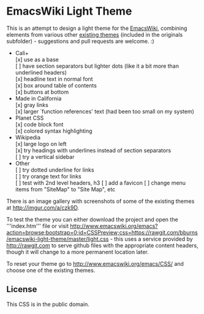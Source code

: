 
EmacsWiki Light Theme
=====================

This is an attempt to design a light theme for the [EmacsWiki](http://emacswiki.org), combining elements from various other [existing themes](http://emacswiki.org/emacs/CSS) (included in the originals subfolder) - suggestions and pull requests are welcome. :)

* Cali+  
 [x] use as a base  
 [ ] have section separators but lighter dots (like it a bit more than underlined headers)  
 [x] headline text in normal font  
 [x] box around table of contents  
 [x] buttons at bottom  
* Made in California  
 [x] gray links  
 [x] larger `function references' text (had been too small on my system)  
* Planet CSS  
 [x] code block font  
 [x] colored syntax highlighting  
* Wikipedia  
 [x] large logo on left  
 [x] try headings with underlines instead of section separators  
 [ ] try a vertical sidebar  
* Other  
 [ ] try dotted underline for links  
 [ ] try orange text for links  
 [ ] test with 2nd level headers, h3
 [ ] add a favicon
 [ ] change menu items from "SiteMap" to "Site Map", etc
 
There is an image gallery with screenshots of some of the existing themes at http://imgur.com/a/czk9D. 

To test the theme you can either download the project and open the '''index.htm''' file or visit  http://www.emacswiki.org/emacs?action=browse;bootstrap=0;id=CSSPreview;css=https://rawgit.com/bburns/emacswiki-light-theme/master/light.css - this uses a service provided by http://rawgit.com to serve github files with the appropriate content headers, though it will change to a more permanent location later. 

To reset your theme go to http://www.emacswiki.org/emacs/CSS/ and choose one of the existing themes. 


License
-------

This CSS is in the public domain. 

